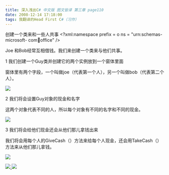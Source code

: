 ```yaml
---
title: 深入浅出C# 中文版 图文皆译 第三章 page110
date: 2008-12-14 17:18:00
tags: 我翻译的Head First C#（习作）
---
```

创建一个类来和一些人共事  <?xml:namespace prefix = o ns = "urn:schemas-microsoft-
com:office:office" />

Joe  和Bob经常互相借钱。我们来创建一个类来与他们共事。

1  我们创建一个Guy类并创建它的两个实例放到一个窗体里面

窗体里有两个字段，一个叫做joe（代表第一个人），另一个叫做bob（代表第二个人）。

![](https://p-blog.csdn.net/images/p_blog_csdn_net/cuipengfei1/EntryImages/20081214/%E6%88%AA%E5%9B%BE00633648719059843750.jpg)

2  我们将会设置Guy对象的现金和名字

这两个对象代表不同的人，所以每个对象有不同的名字和不同的现金。

![](https://p-blog.csdn.net/images/p_blog_csdn_net/cuipengfei1/EntryImages/20081214/%E6%88%AA%E5%9B%BE01633648719060625000.jpg)

3  我们将会给他们现金还会从他们那儿拿钱出来

我们将会用每个人的GiveCash（）方法来给每个人现金，还会用TakeCash（）方法来从他们那儿拿钱。

![](https://p-blog.csdn.net/images/p_blog_csdn_net/cuipengfei1/EntryImages/20081214/%E6%88%AA%E5%9B%BE02.jpg)



[ ![](https://profile.csdnimg.cn/5/2/5/3_cuipengfei1)
![](https://g.csdnimg.cn/static/user-reg-year/1x/11.png)
](https://blog.csdn.net/cuipengfei1)






